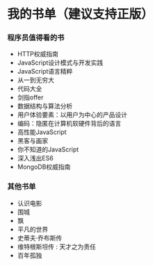 # 我的书单（建议支持正版）
### 程序员值得看的书

* HTTP权威指南
* JavaScript设计模式与开发实践
* JavaScript语言精粹
* 从一到无穷大
* 代码大全
* 剑指offer
* 数据结构与算法分析
* 用户体验要素：以用户为中心的产品设计
* 编码：隐匿在计算机软硬件背后的语言
* 高性能JavaScript
* 黑客与画家
* 你不知道的JavaScript
* 深入浅出ES6
* MongoDB权威指南

### 其他书单

* 认识电影
* 围城
* 飘
* 平凡的世界
* 史蒂夫·乔布斯传
* 维特根斯坦传 : 天才之为责任
* 百年孤独
